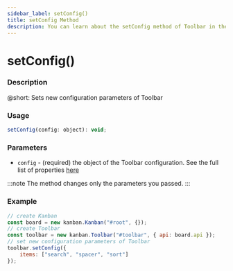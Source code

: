 ```yaml
---
sidebar_label: setConfig()
title: setConfig Method
description: You can learn about the setConfig method of Toolbar in the documentation of the DHTMLX JavaScript Kanban library. Browse developer guides and API reference, try out code examples and live demos, and download a free 30-day evaluation version of DHTMLX Kanban.
---
```


# setConfig()

### Description

@short: Sets new configuration parameters of Toolbar

### Usage

~~~jsx {}
setConfig(config: object): void;
~~~

### Parameters

- `config` - (required) the object of the Toolbar configuration. See the full list of properties [here](api/overview/main_overview.md#toolbar-properties)

:::note
The method changes only the parameters you passed.
:::

### Example

~~~jsx {6-8}
// create Kanban
const board = new kanban.Kanban("#root", {});
// create Toolbar
const toolbar = new kanban.Toolbar("#toolbar", { api: board.api });
// set new configuration parameters of Toolbar
toolbar.setConfig({
	items: ["search", "spacer", "sort"]
});
~~~
